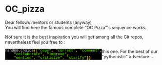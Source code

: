 # OC_pizza

Dear fellows mentors or students (anyway)<br>
You will find here the famous complete "OC Pizza"'s sequence works.

Not sure it is the best inspiration you will get among all the Git repos, nevertheless feel you free to :
<style type="text/css">
span {
	font-family: 'Courier New';
	font-size: 9pt;
	color: #FFFFFF;
}
.sc0 {
}
.sc3 {
	color: #66FF00;
}
.sc10 {
	font-weight: bold;
	color: #FFCC00;
}
.sc11 {
}
</style>

<div style="float: left; white-space: pre; line-height: 1; background: #000000; "><span class="sc11">random</span><span class="sc10">.</span><span class="sc11">choice</span><span class="sc10">([</span><span class="sc3">"copy"</span><span class="sc10">,</span><span class="sc0"> </span><span class="sc3">"correct"</span><span class="sc10">,</span><span class="sc0"> </span><span class="sc3">"comment"</span><span class="sc10">,</span><span class="sc0">
    </span><span class="sc3">"collaborate"</span><span class="sc10">,</span><span class="sc0"> </span><span class="sc3">"improve"</span><span class="sc10">,</span><span class="sc0">
    </span><span class="sc3">"mention"</span><span class="sc10">,</span><span class="sc0"> </span><span class="sc3">"criticize"</span><span class="sc10">,</span><span class="sc0"> </span><span class="sc3">"starify"</span><span class="sc10">])</span></div> 
 
this one. 
For the best of our "pythonistic" adventure ...
